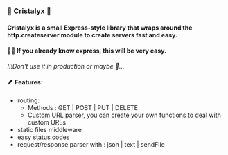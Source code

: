 ### 💎 Cristalyx 💎

#### Cristalyx is a small Express-style library that wraps around the http.createserver module to create servers fast and easy.
#### 👌🏻 If you already know express, this will be very easy.

*!!!Don't use it in production or maybe 🫣...*

#### 🪶 Features:
- routing:
  - Methods : GET | POST | PUT | DELETE
  - Custom URL parser, you can create your own functions to deal with custom URLs
- static files middleware
- easy status codes
- request/response parser with :  json | text | sendFile
